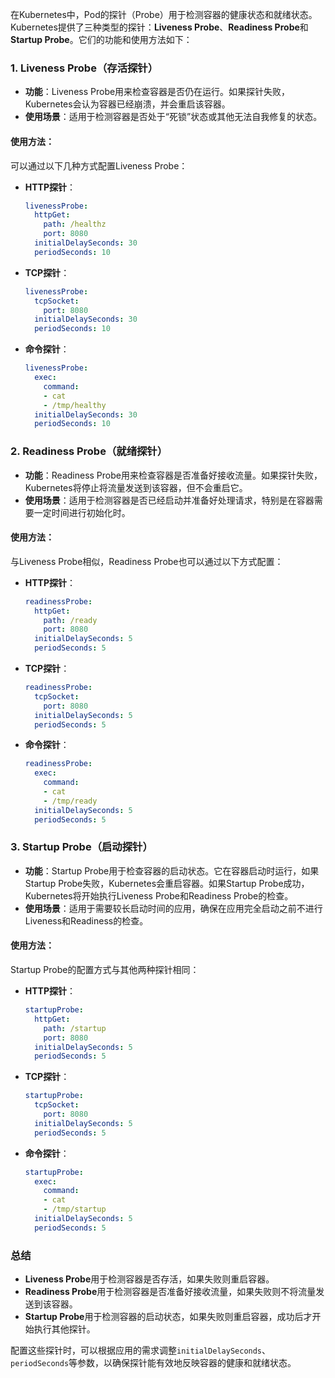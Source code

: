 在Kubernetes中，Pod的探针（Probe）用于检测容器的健康状态和就绪状态。Kubernetes提供了三种类型的探针：**Liveness Probe**、**Readiness Probe**和**Startup Probe**。它们的功能和使用方法如下：

### 1. Liveness Probe（存活探针）
- **功能**：Liveness Probe用来检查容器是否仍在运行。如果探针失败，Kubernetes会认为容器已经崩溃，并会重启该容器。
- **使用场景**：适用于检测容器是否处于“死锁”状态或其他无法自我修复的状态。

#### 使用方法：
可以通过以下几种方式配置Liveness Probe：
- **HTTP探针**：
  ```yaml
  livenessProbe:
    httpGet:
      path: /healthz
      port: 8080
    initialDelaySeconds: 30
    periodSeconds: 10
  ```
  
- **TCP探针**：
  ```yaml
  livenessProbe:
    tcpSocket:
      port: 8080
    initialDelaySeconds: 30
    periodSeconds: 10
  ```

- **命令探针**：
  ```yaml
  livenessProbe:
    exec:
      command:
      - cat
      - /tmp/healthy
    initialDelaySeconds: 30
    periodSeconds: 10
  ```

### 2. Readiness Probe（就绪探针）
- **功能**：Readiness Probe用来检查容器是否准备好接收流量。如果探针失败，Kubernetes将停止将流量发送到该容器，但不会重启它。
- **使用场景**：适用于检测容器是否已经启动并准备好处理请求，特别是在容器需要一定时间进行初始化时。

#### 使用方法：
与Liveness Probe相似，Readiness Probe也可以通过以下方式配置：
- **HTTP探针**：
  ```yaml
  readinessProbe:
    httpGet:
      path: /ready
      port: 8080
    initialDelaySeconds: 5
    periodSeconds: 5
  ```

- **TCP探针**：
  ```yaml
  readinessProbe:
    tcpSocket:
      port: 8080
    initialDelaySeconds: 5
    periodSeconds: 5
  ```

- **命令探针**：
  ```yaml
  readinessProbe:
    exec:
      command:
      - cat
      - /tmp/ready
    initialDelaySeconds: 5
    periodSeconds: 5
  ```

### 3. Startup Probe（启动探针）
- **功能**：Startup Probe用于检查容器的启动状态。它在容器启动时运行，如果Startup Probe失败，Kubernetes会重启容器。如果Startup Probe成功，Kubernetes将开始执行Liveness Probe和Readiness Probe的检查。
- **使用场景**：适用于需要较长启动时间的应用，确保在应用完全启动之前不进行Liveness和Readiness的检查。

#### 使用方法：
Startup Probe的配置方式与其他两种探针相同：
- **HTTP探针**：
  ```yaml
  startupProbe:
    httpGet:
      path: /startup
      port: 8080
    initialDelaySeconds: 5
    periodSeconds: 5
  ```

- **TCP探针**：
  ```yaml
  startupProbe:
    tcpSocket:
      port: 8080
    initialDelaySeconds: 5
    periodSeconds: 5
  ```

- **命令探针**：
  ```yaml
  startupProbe:
    exec:
      command:
      - cat
      - /tmp/startup
    initialDelaySeconds: 5
    periodSeconds: 5
  ```

### 总结
- **Liveness Probe**用于检测容器是否存活，如果失败则重启容器。
- **Readiness Probe**用于检测容器是否准备好接收流量，如果失败则不将流量发送到该容器。
- **Startup Probe**用于检测容器的启动状态，如果失败则重启容器，成功后才开始执行其他探针。

配置这些探针时，可以根据应用的需求调整`initialDelaySeconds`、`periodSeconds`等参数，以确保探针能有效地反映容器的健康和就绪状态。